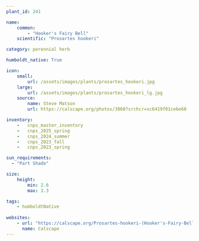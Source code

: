 ```yaml
---
plant_id: 241 

name: 
    common: 
        - "Hooker's Fairy Bell" 
    scientific: "Prosartes hookeri" 

category: perennial herb

humboldt_native: True

icon: 
    small: 
        url: /assets/images/plants/prosartes_hookeri.jpg 
    large: 
        url: /assets/images/plants/prosartes_hookeri_lg.jpg 
    source: 
        name: Steve Matson 
        url: https://calscape.org/photos/3060?srchcr=sc6419f01ce6e60

inventory: 
    -   cnps_master_inventory
    -   cnps_2025_spring
    -   cnps_2024_summer
    -   cnps_2023_fall
    -   cnps_2023_spring

sun_requirements:
  - "Part Shade"

size:
    height: 
        min: 2.6 
        max: 3.3

tags:
    - humboldtNative
 
websites: 
    - url: "https://calscape.org/Prosartes-hookeri-(Hooker's-Fairy-Bell)-2"
      name: Calscape
---
```

